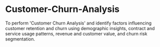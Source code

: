 # Customer-Churn-Analysis
To perform 'Customer Churn Analysis' and identify factors influencing customer retention and churn using demographic insights, contract and service usage patterns, revenue and customer value, and churn risk segmentation.
